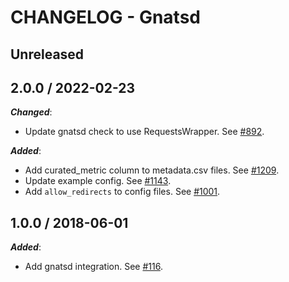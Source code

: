 # CHANGELOG - Gnatsd

## Unreleased

## 2.0.0 / 2022-02-23

***Changed***:

* Update gnatsd check to use RequestsWrapper. See [#892](https://github.com/DataDog/integrations-extras/pull/892).

***Added***:

* Add curated_metric column to metadata.csv files. See [#1209](https://github.com/DataDog/integrations-extras/pull/1209).
* Update example config. See [#1143](https://github.com/DataDog/integrations-extras/pull/1143).
* Add `allow_redirects` to config files. See [#1001](https://github.com/DataDog/integrations-extras/pull/1001).

## 1.0.0 / 2018-06-01

***Added***:

* Add gnatsd integration. See [#116](https://github.com/DataDog/integrations-extras/pull/116).
